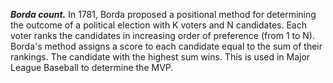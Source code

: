 ***Borda count.*** In 1781, Borda proposed a positional method for determining the outcome of a political election with K voters and N candidates. Each voter ranks the candidates in increasing order of preference (from 1 to N). Borda's method assigns a score to each candidate equal to the sum of their rankings. The candidate with the highest sum wins. This is used in Major League Baseball to determine the MVP.
